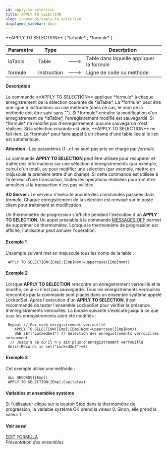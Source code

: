 ```yaml
---
id: apply-to-selection
title: APPLY TO SELECTION
slug: /commands/apply-to-selection
displayed_sidebar: docs
---
```


<!--REF #_command_.APPLY TO SELECTION.Syntax-->**APPLY TO SELECTION** ( *laTable* ; *formule* )<!-- END REF-->
<!--REF #_command_.APPLY TO SELECTION.Params-->
| Paramètre | Type |  | Description |
| --- | --- | --- | --- |
| laTable | Table | &#x1F852; | Table dans laquelle appliquer la formule |
| formule | Instruction | &#x1F852; | Ligne de code ou méthode |

<!-- END REF-->

#### Description 

<!--REF #_command_.APPLY TO SELECTION.Summary-->La commande **APPLY TO SELECTION** applique *formule* à chaque enregistrement de la sélection courante de *laTable*.<!-- END REF--> La *formule* peut être une ligne d'instructions ou une méthode (dans ce cas, le nom de la méthode doit être saisi sans ""). Si *formule* entraîne la modification d'un enregistrement de *laTable*, l'enregistrement modifié est sauvegardé. Si *formule* ne modifie pas d'enregistrement, aucune sauvegarde n'est réalisée. Si la sélection courante est vide, **APPLY TO SELECTION** ne fait rien. La *formule* peut faire appel à un champ d'une table liée si le lien est automatique.

**Attention :** Les paramètres ($1...$n) ne sont pas pris en charge par *formule*. 

La commande **APPLY TO SELECTION** peut être utilisée pour récupérer et traiter des informations sur une sélection d'enregistrements (par exemple, calcul d'un total), ou pour modifier une sélection (par exemple, mettre en majuscule la première lettre d'un champ). Si cette commande est utilisée à l'intérieur d'une transaction, toutes les opérations réalisées pourront être annulées si la transaction n'est pas validée.

**4D Server :** Le serveur n'exécute aucune des commandes passées dans *formule*. Chaque enregistrement de la sélection est renvoyé sur le poste client pour traitement et modification.

Un thermomètre de progression s'affiche pendant l'exécution d'un **APPLY TO SELECTION**. Un appel préalable à la commande [MESSAGES OFF](messages-off.md) permet de supprimer ce thermomètre. Lorsque le thermomètre de progression est affiché, l'utilisateur peut annuler l'opération.

#### Exemple 1 

L'exemple suivant met en majuscule tous les noms de la table : 

```4d
 APPLY TO SELECTION([Emp];[Emp]Nom:=Uppercase([Emp]Nom))
```

#### Exemple 2 

Lorsque **APPLY TO SELECTION** rencontre un enregistrement verrouillé et le modifie, celui-ci n'est pas sauvegardé. Tous les enregistrements verrouillés rencontrés par la commande sont placés dans un ensemble système appelé LockedSet. Après l'exécution d'un **APPLY TO SELECTION**, il est recommandé de tester l'ensemble LockedSet pour vérifier la présence d'enregistrements verrouillés. La boucle suivante s'exécute jusqu'à ce que tous les enregistrements aient été modifiés :

```4d
 Repeat // For each enregistrement verrouillé
    APPLY TO SELECTION([Emp];[Emp]Nom:=Uppercase([Emp]Nom))
    USE SET("LockedSet") // Sélection des enregistrements verrouillés uniquement
  // Jusqu'à ce qu'il n'y ait plus d'enregistrement verrouillé
 Until(Records in set("LockedSet")=0)
```

#### Exemple 3 

Cet exemple utilise une méthode : 

```4d
 ALL RECORDS([Emp])
 APPLY TO SELECTION([Emp];Capitales)
```

#### Variables et ensembles système 

Si l'utilisateur clique sur le bouton Stop dans le thermomètre de progression, la variable système OK prend la valeur 0\. Sinon, elle prend la valeur 1.

#### Voir aussi 

[EDIT FORMULA](edit-formula.md)  
*Présentation des ensembles*  